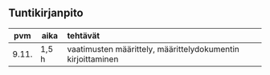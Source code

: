 ## Tuntikirjanpito
  
pvm    | aika | tehtävät
------ | ---- | :--------
9.11.|1,5 h|vaatimusten määrittely, määrittelydokumentin kirjoittaminen
